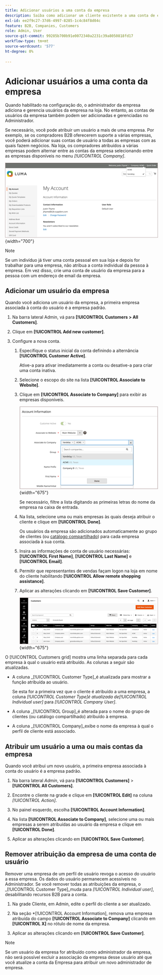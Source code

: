 ```yaml
---
title: Adicionar usuários a uma conta da empresa
description: Saiba como adicionar um cliente existente a uma conta de empresa.
exl-id: ee2f9c27-37d6-4997-8285-1c4c84f8d04c
feature: B2B, Companies, Customers
role: Admin, User
source-git-commit: 99285b700b91e0072340a2231c39a8050818fd17
workflow-type: tm+mt
source-wordcount: '577'
ht-degree: 0%

---
```


# Adicionar usuários a uma conta da empresa

Quando habilitado na configuração do, o administrador da empresa adiciona e gerencia usuários da empresa na loja. No entanto, as contas de usuários da empresa também podem ser adicionadas e gerenciadas no Administrador.

Se necessário, você pode atribuir um usuário a mais de uma empresa. Por exemplo, se os compradores B2B oferecerem suporte a várias empresas, você poderá adicionar suas contas de usuário a todas as empresas com as quais fazem negócios. Na loja, os compradores atribuídos a várias empresas podem alternar entre as contas da empresa selecionando entre as empresas disponíveis no menu *[!UICONTROL Company]*.

![Associar à Empresa](./assets/company-assign-multi-switcher.png){width="700"}

>[!NOTE]
>
>Se um indivíduo já tiver uma conta pessoal em sua loja e depois for trabalhar para uma empresa, não atribua a conta individual da pessoa à empresa. Em vez disso, crie uma conta de usuário da empresa para a pessoa com um endereço de email da empresa.

## Adicionar um usuário da empresa

Quando você adiciona um usuário da empresa, a primeira empresa associada à conta do usuário é a empresa padrão.

1. Na barra lateral Admin, vá para **[!UICONTROL Customers > All Customers]**.

1. Clique em **[!UICONTROL Add new customer]**.

1. Configure a nova conta.

   1. Especifique o status inicial da conta definindo a alternância **[!UICONTROL Customer Active]**.

      Ative-a para ativar imediatamente a conta ou desative-a para criar uma conta inativa.

   1. Selecione o escopo do site na lista **[!UICONTROL Associate to Website]**.

   1. Clique em **[!UICONTROL Associate to Company]** para exibir as empresas disponíveis.

      ![Associar à Empresa](./assets/company-assign-customer-account.png){width="675"}

      Se necessário, filtre a lista digitando as primeiras letras do nome da empresa na caixa de entrada.

   1. Na lista, selecione uma ou mais empresas às quais deseja atribuir o cliente e clique em **[!UICONTROL Done]**.

      Os usuários da empresa são adicionados automaticamente ao grupo de clientes (ou [catálogo compartilhado](catalog-shared.md)) para cada empresa associada à sua conta.

   1. Insira as informações de conta de usuário necessárias: **[!UICONTROL First Name]**, **[!UICONTROL Last Name]** e **[!UICONTROL Email]**.

   1. Permitir que representantes de vendas façam logon na loja em nome do cliente habilitando **[!UICONTROL Allow remote shopping assistance]**.

   1. Aplicar as alterações clicando em **[!UICONTROL Save Customer]**.

      ![Grade de clientes com atribuições de empresa](./assets/company-assign-user-assignments.png){width="675"}

O [!UICONTROL Customers grid] mostra uma linha separada para cada empresa à qual o usuário está atribuído. As colunas a seguir são atualizadas.

- A coluna _[!UICONTROL Customer Type]_é atualizada para mostrar a função atribuída ao usuário.

  Se esta for a primeira vez que o cliente é atribuído a uma empresa, a coluna _[!UICONTROL Customer Type]_é atualizada de_[!UICONTROL Individual user]_ para _[!UICONTROL Company User]_.

- A coluna _[!UICONTROL Group]_é alterada para o nome do grupo de clientes (ou catálogo compartilhado) atribuído à empresa.

- A coluna _[!UICONTROL Company]_exibe o nome da empresa à qual o perfil de cliente está associado.

## Atribuir um usuário a uma ou mais contas da empresa

Quando você atribui um novo usuário, a primeira empresa associada à conta do usuário é a empresa padrão.

1. Na barra lateral _Admin_, vá para **[!UICONTROL Customers]** > **[!UICONTROL All Customers]**.

1. Encontre o cliente na grade e clique em **[!UICONTROL Edit]** na coluna _[!UICONTROL Action]_.

1. No painel esquerdo, escolha **[!UICONTROL Account Information]**.

1. Na lista **[!UICONTROL Associate to Company]**, selecione uma ou mais empresas a serem atribuídas ao usuário da empresa e clique em **[!UICONTROL Done]**.

1. Aplicar as alterações clicando em **[!UICONTROL Save Customer]**.

## Remover atribuição da empresa de uma conta de usuário

Remover uma empresa de um perfil de usuário revoga o acesso do usuário a essa empresa. Os dados do usuário permanecem acessíveis no Administrador. Se você remover todas as atribuições da empresa, o _[!UICONTROL Customer Type]_muda para *[!UICONTROL Individual user]*, desabilitando recursos B2B para a conta.

1. Na grade Cliente, em Admin, edite o perfil do cliente a ser atualizado.

1. Na seção *[!UICONTROL Account Information], remova uma empresa atribuída do campo **[!UICONTROL Associate to Company]** clicando em **[!UICONTROL X]** no rótulo de nome da empresa.

1. Aplicar as alterações clicando em **[!UICONTROL Save Customer]**.

>[!NOTE]
>
>Se um usuário da empresa for atribuído como administrador da empresa, não será possível excluir a associação da empresa desse usuário até que você atualize a conta da Empresa para atribuir um novo administrador de empresa.
